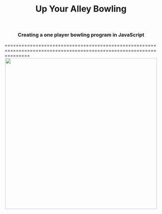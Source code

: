 <div align="center"><h1>Up Your Alley Bowling</h1><br><h3>Creating a one player bowling program in JavaScript</h3></div>
=====================================================================================================================
<br><div align="center"><img src="http://smallanimalfun.com/menagerie/photos/rats/agility/NinevehBowling.png" width="500"></div><br>




